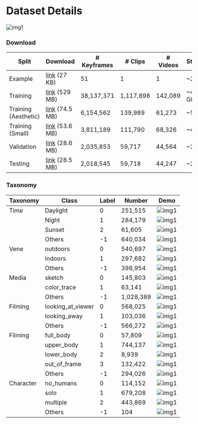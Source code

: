 # Dataset Details

![img1](https://github.com/zhenglinpan/SakugaDataset/blob/main/assets/img/dataset_composition.png)

### Download
  | Split           | Download | # Keyframes | # Clips | # Videos | Storage|
  |-----------------|----------|-----------------|-----------|----------------|--------------|
  |  Example  | [link](https://drive.google.com/file/d/1vEP5qzfep2aAvjJ5HUeMl62JEn9sS20a/view?usp=drive_link) (27 KB) | 51   | 1  | 1 | ~2 MB |
  | Training | [link](https://drive.google.com/file/d/1r71XniKSqIqZM3prtaj9-mWez9bR48uJ/view?usp=drive_link) (529 MB) | 38,137,371 | 1,117,898 | 142,089  | ~441 GB  |
  | Training (Aesthetic)    | [link](https://drive.google.com/file/d/1d23Y7S2hUtla0FkOkB-ruqsieTpRNbCL/view?usp=drive_link) (74.5 MB)  | 6,154,562     | 139,989      | 61,273  | ~56 GB |
  | Training (Small)         | [link](https://drive.google.com/file/d/1PfSSRFM7jAQPNzPPeXeXsTAy9lLjOAVp/view?usp=drive_link) (53.6 MB)  | 3,811,189     | 111,790      | 68,326  | ~45 GB |
  | Validation  | [link](https://drive.google.com/file/d/13H_LGs1CiYbwDKEbn790km71hqmPsaZn/view?usp=drive_link) (28.6 MB)  | 2,035,853 | 59,717 | 44,564 | ~25 GB |
  |  Testing  | [link](https://drive.google.com/file/d/1-Sb4MkWf3bPItT610FiOsJj_PSmqxCfp/view?usp=drive_link) (28.5 MB) | 2,018,545   | 59,718  | 44,247 | ~25 GB |

  ### Taxonomy
  | Taxonomy        |  Class   | Label | Number | Demo |
  |-----------------|----------|-------|--------|------|
  |  Time           | Daylight |  0    |251,515 |![img1](https://github.com/zhenglinpan/SakugaDataset/blob/main/assets/gif_taxonomy/2183775-Scene-0071_1_fps10.gif)|
  |                 | Night    |  1    |284,179 |![img1](https://github.com/zhenglinpan/SakugaDataset/blob/main/assets/gif_taxonomy/134442-Scene-0021_1_fps10.gif)|
  |                 | Sunset   |  2    |61,605  |![img1](https://github.com/zhenglinpan/SakugaDataset/blob/main/assets/gif_taxonomy/216981-Scene-0011_1_fps10.gif)|
  |                 | Others   |  -1   |640,034 |![img1](https://github.com/zhenglinpan/SakugaDataset/blob/main/assets/gif_taxonomy/112207-Scene-0071_1_fps10.gif)|
  |  Vene           | outdoors |  0    |540,697  |![img1](https://github.com/zhenglinpan/SakugaDataset/blob/main/assets/gif_taxonomy/219204-Scene-0031_1_fps10.gif)|
  |                 | indoors  |  1    |297,682  |![img1](https://github.com/zhenglinpan/SakugaDataset/blob/main/assets/gif_taxonomy/26962-Scene-0421_1_fps10.gif)|
  |                 | Others   |  -1   |398,954  |![img1](https://github.com/zhenglinpan/SakugaDataset/blob/main/assets/gif_taxonomy/191848-Scene-0011_1_fps10.gif)|
  |  Media          | sketch   |  0    |145,803  |![img1](https://github.com/zhenglinpan/SakugaDataset/blob/main/assets/gif_taxonomy/44449-Scene-0011_1_fps10.gif)|
  |                 |color_trace|  1   |63,141   |![img1](https://github.com/zhenglinpan/SakugaDataset/blob/main/assets/gif_taxonomy/154558-Scene-0041_1_fps10.gif)|
  |                 | Others   |  -1   |1,028,389 |![img1](https://github.com/zhenglinpan/SakugaDataset/blob/main/assets/gif_taxonomy/33826-Scene-0121_1_fps10.gif)|
  |  Filming        | looking_at_viewer|  0     |568,025|![img1](https://github.com/zhenglinpan/SakugaDataset/blob/main/assets/gif_taxonomy/222849-Scene-0051_1_fps10.gif)|
  |                 | looking_away|  1 |103,036  |![img1](https://github.com/zhenglinpan/SakugaDataset/blob/main/assets/gif_taxonomy/212048-Scene-0031_1_fps10.gif)|
  |                 | Others   |  -1   |566,272  |![img1](https://github.com/zhenglinpan/SakugaDataset/blob/main/assets/gif_taxonomy/29797-Scene-0031_1_fps10.gif)|
  |  Filming        | full_body|  0    |57,809   |![img1](https://github.com/zhenglinpan/SakugaDataset/blob/main/assets/gif_taxonomy/156127-Scene-0041_1_fps10.gif)|
  |                 |upper_body|  1    |744,137  |![img1](https://github.com/zhenglinpan/SakugaDataset/blob/main/assets/gif_taxonomy/118197-Scene-0101_1_fps10.gif)|
  |                 |lower_body|  2    |8,939    |![img1](https://github.com/zhenglinpan/SakugaDataset/blob/main/assets/gif_taxonomy/216931-Scene-0011_1_fps10.gif)|
  |                 | out_of_frame| 3  |132,422  |![img1](https://github.com/zhenglinpan/SakugaDataset/blob/main/assets/gif_taxonomy/2221570-Scene-0051_1_fps10.gif)|
  |                 | Others   |  -1   |294,026  |![img1](https://github.com/zhenglinpan/SakugaDataset/blob/main/assets/gif_taxonomy/154059-Scene-0051_1_fps10.gif)|
  |  Character      | no_humans|  0    |114,152  |![img1](https://github.com/zhenglinpan/SakugaDataset/blob/main/assets/gif_taxonomy/198723-Scene-0021_1_fps10.gif)|
  |                 |solo      |  1    |679,208  |![img1](https://github.com/zhenglinpan/SakugaDataset/blob/main/assets/gif_taxonomy/20417-Scene-0021_1_fps10.gif)|
  |                 |multiple  |  2    |443,869  |![img1](https://github.com/zhenglinpan/SakugaDataset/blob/main/assets/gif_taxonomy/198036-Scene-0111_1_fps10.gif)|
  |                 | Others   | -1    |104     |![img1](https://github.com/zhenglinpan/SakugaDataset/blob/main/assets/gif_taxonomy/201970-Scene-0101_1_fps10.gif)|